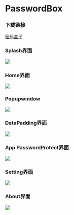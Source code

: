 # PasswordBox

### 下载链接
[密码盒子](http://fir.im/62jw)

### Splash界面

<img src="PasswordBox (1).png"/>

### Home界面

<img src="PasswordBox (2).png"/>
 
### Popupwindow

<img src="PasswordBox (3).png"/>
  
### DataPadding界面

<img src="PasswordBox (4).png"/>

### App PasswordProtect界面

<img src="PasswordBox (5).png"/>

### Setting界面

<img src="PasswordBox (6).png"/>

### About界面

<img src="PasswordBox (7).png"/>

  
